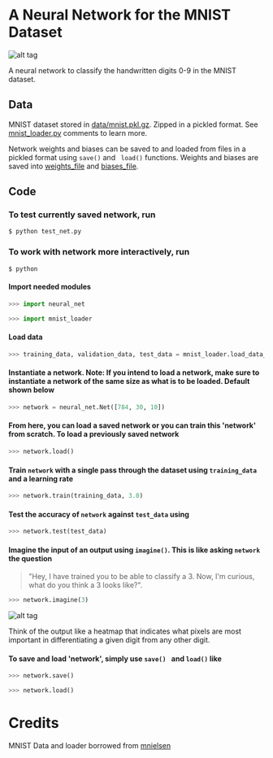 # A Neural Network for the MNIST Dataset
![alt tag](https://github.com/nathansegan/mnist_neural_network/blob/master/scraps/number.jpg)

A neural network to classify the handwritten digits 0-9 in the MNIST dataset.

## Data

MNIST dataset stored in [data/mnist.pkl.gz](https://github.com/nathansegan/mnist_neural_network/tree/master/data).  Zipped in a pickled format.  See [mnist_loader.py](https://github.com/nathansegan/mnist_neural_network/blob/master/src/mnist_loader.py) comments to learn more.

Network weights and biases can be saved to and loaded from files in a pickled format using `save()` and ` load()` functions.  Weights and biases are saved into [weights_file](https://github.com/nathansegan/mnist_neural_network/tree/master/data) and [biases_file](https://github.com/nathansegan/mnist_neural_network/tree/master/data).

## Code

### To test currently saved network, run

```shell
$ python test_net.py
```

### To work with network more interactively, run

```shell
$ python
```

#### Import needed modules

```python
>>> import neural_net
```
```python
>>> import mnist_loader
```

#### Load data

```python
>>> training_data, validation_data, test_data = mnist_loader.load_data_wrapper()
```

#### Instantiate a network.  Note: If you intend to load a network, make sure to instantiate a network of the same size as what is to be loaded.  Default shown below

```python
>>> network = neural_net.Net([784, 30, 10])
```

#### From here, you can load a saved network or you can train this 'network' from scratch. To load a previously saved network

```python
>>> network.load()
```

#### Train `network` with a single pass through the dataset using `training_data` and a learning rate 

```python
>>> network.train(training_data, 3.0)
```

#### Test the accuracy of `network` against `test_data` using

```python
>>> network.test(test_data)
```

#### Imagine the input of an output using `imagine()`.  This is like asking `network` the question 

> "Hey, I have trained you to be able to classify a 3.  Now, I'm curious, what do you think a 3 looks like?".

```python
>>> network.imagine(3)
```

![alt tag](https://github.com/nathansegan/mnist_neural_network/blob/master/scraps/3.png)

Think of the output like a heatmap that indicates what pixels are most important in differentiating a given digit from any other digit.

#### To save and load 'network', simply use `save() ` and `load()` like

```python
>>> network.save()
```

```python
>>> network.load()
```

# Credits

MNIST Data and loader borrowed from [mnielsen](https://github.com/mnielsen/neural-networks-and-deep-learning)
